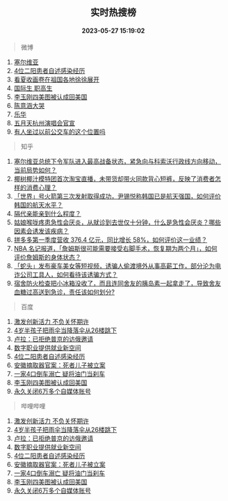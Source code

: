 <div align="center"><h2>实时热搜榜</h2><h4>2023-05-27 15:19:02</h4></div>

> 微博  

1. [塞尔维亚](https://s.weibo.com/weibo?q=%23%E5%A1%9E%E5%B0%94%E7%BB%B4%E4%BA%9A%23&t=31&band_rank=1&Refer=top)<br />
2. [4位二阳患者自述感染经历](https://s.weibo.com/weibo?q=%234%E4%BD%8D%E4%BA%8C%E9%98%B3%E6%82%A3%E8%80%85%E8%87%AA%E8%BF%B0%E6%84%9F%E6%9F%93%E7%BB%8F%E5%8E%86%23&t=31&band_rank=2&Refer=top)<br />
3. [看夏收画卷在祖国各地徐徐展开](https://s.weibo.com/weibo?q=%23%E7%9C%8B%E5%A4%8F%E6%94%B6%E7%94%BB%E5%8D%B7%E5%9C%A8%E7%A5%96%E5%9B%BD%E5%90%84%E5%9C%B0%E5%BE%90%E5%BE%90%E5%B1%95%E5%BC%80%23&t=31&band_rank=3&Refer=top)<br />
4. [国际生 职高生](https://s.weibo.com/weibo?q=%E5%9B%BD%E9%99%85%E7%94%9F%20%E8%81%8C%E9%AB%98%E7%94%9F&t=31&band_rank=4&Refer=top)<br />
5. [李玉刚四美图被认成回美国](https://s.weibo.com/weibo?q=%23%E6%9D%8E%E7%8E%89%E5%88%9A%E5%9B%9B%E7%BE%8E%E5%9B%BE%E8%A2%AB%E8%AE%A4%E6%88%90%E5%9B%9E%E7%BE%8E%E5%9B%BD%23&t=31&band_rank=5&Refer=top)<br />
6. [陈意涵大哭](https://s.weibo.com/weibo?q=%E9%99%88%E6%84%8F%E6%B6%B5%E5%A4%A7%E5%93%AD&t=31&band_rank=6&Refer=top)<br />
7. [乐华](https://s.weibo.com/weibo?q=%E4%B9%90%E5%8D%8E&t=31&band_rank=7&Refer=top)<br />
8. [五月天杭州演唱会官宣](https://s.weibo.com/weibo?q=%23%E4%BA%94%E6%9C%88%E5%A4%A9%E6%9D%AD%E5%B7%9E%E6%BC%94%E5%94%B1%E4%BC%9A%E5%AE%98%E5%AE%A3%23&t=31&band_rank=8&Refer=top)<br />
9. [有人坐过以前公交车的这个位置吗](https://s.weibo.com/weibo?q=%E6%9C%89%E4%BA%BA%E5%9D%90%E8%BF%87%E4%BB%A5%E5%89%8D%E5%85%AC%E4%BA%A4%E8%BD%A6%E7%9A%84%E8%BF%99%E4%B8%AA%E4%BD%8D%E7%BD%AE%E5%90%97&t=31&band_rank=9&Refer=top)<br />

> 知乎  

1. [塞尔维亚总统下令军队进入最高战备状态，紧急向与科索沃行政线方向移动，当前局势如何？](https://www.zhihu.com/question/603207069)<br />
2. [椰树椰汁模特团首次淘宝直播，未带货却带火同款背心短裤，反映了消费者怎样的消费心理？](https://www.zhihu.com/question/603161031)<br />
3. [「世界」号火箭第三次发射取得成功，尹锡悦称韩国已是航天强国，如何评价韩国的航天水平？](https://www.zhihu.com/question/603113520)<br />
4. [隔代亲能亲到什么程度？](https://www.zhihu.com/question/350687673)<br />
5. [姑娘喉咙疼患急性会厌炎，从就诊到去世仅十分钟，什么是急性会厌炎？哪些因素会诱发该疾病？](https://www.zhihu.com/question/603275623)<br />
6. [拼多多第一季度营收 376.4 亿元，同比增长 58%，如何评价这一业绩？](https://www.zhihu.com/question/603166134)<br />
7. [NBA 名记报道，「詹姆斯很可能需要接受右脚手术，恢复期为两个月」，如何评价詹姆斯的身体状态？](https://www.zhihu.com/question/603115973)<br />
8. [「蛇头」发布豪车美女等短视频，诱骗人偷渡境外从事高薪工作，部分沦为电诈公司工具人，如何看待该诱骗方式？](https://www.zhihu.com/question/602547283)<br />
9. [宿舍防火检查把小冰箱没收了，而且连同舍友的胰岛素一起拿走了，导致舍友血糖过高送到急诊，责任该如何划分?](https://www.zhihu.com/question/596885895)<br />

> 百度  

1. [激发创新活力 不负关怀期许](https://www.baidu.com/s?wd=%E6%BF%80%E5%8F%91%E5%88%9B%E6%96%B0%E6%B4%BB%E5%8A%9B+%E4%B8%8D%E8%B4%9F%E5%85%B3%E6%80%80%E6%9C%9F%E8%AE%B8&sa=fyb_news&rsv_dl=fyb_news)<br />
2. [4岁半孩子把雨伞当降落伞从26楼跳下](https://www.baidu.com/s?wd=4%E5%B2%81%E5%8D%8A%E5%AD%A9%E5%AD%90%E6%8A%8A%E9%9B%A8%E4%BC%9E%E5%BD%93%E9%99%8D%E8%90%BD%E4%BC%9E%E4%BB%8E26%E6%A5%BC%E8%B7%B3%E4%B8%8B&sa=fyb_news&rsv_dl=fyb_news)<br />
3. [卢拉：已拒绝普京的访俄邀请](https://www.baidu.com/s?wd=%E5%8D%A2%E6%8B%89%EF%BC%9A%E5%B7%B2%E6%8B%92%E7%BB%9D%E6%99%AE%E4%BA%AC%E7%9A%84%E8%AE%BF%E4%BF%84%E9%82%80%E8%AF%B7&sa=fyb_news&rsv_dl=fyb_news)<br />
4. [数字职业提供就业新空间](https://www.baidu.com/s?wd=%E6%95%B0%E5%AD%97%E8%81%8C%E4%B8%9A%E6%8F%90%E4%BE%9B%E5%B0%B1%E4%B8%9A%E6%96%B0%E7%A9%BA%E9%97%B4&sa=fyb_news&rsv_dl=fyb_news)<br />
5. [4位二阳患者自述感染经历](https://www.baidu.com/s?wd=4%E4%BD%8D%E4%BA%8C%E9%98%B3%E6%82%A3%E8%80%85%E8%87%AA%E8%BF%B0%E6%84%9F%E6%9F%93%E7%BB%8F%E5%8E%86&sa=fyb_news&rsv_dl=fyb_news)<br />
6. [安徽摘取器官案：死者儿子被立案](https://www.baidu.com/s?wd=%E5%AE%89%E5%BE%BD%E6%91%98%E5%8F%96%E5%99%A8%E5%AE%98%E6%A1%88%EF%BC%9A%E6%AD%BB%E8%80%85%E5%84%BF%E5%AD%90%E8%A2%AB%E7%AB%8B%E6%A1%88&sa=fyb_news&rsv_dl=fyb_news)<br />
7. [一家4口倒车溺亡 疑将油门当刹车](https://www.baidu.com/s?wd=%E4%B8%80%E5%AE%B64%E5%8F%A3%E5%80%92%E8%BD%A6%E6%BA%BA%E4%BA%A1+%E7%96%91%E5%B0%86%E6%B2%B9%E9%97%A8%E5%BD%93%E5%88%B9%E8%BD%A6&sa=fyb_news&rsv_dl=fyb_news)<br />
8. [李玉刚四美图被认成回美国](https://www.baidu.com/s?wd=%E6%9D%8E%E7%8E%89%E5%88%9A%E5%9B%9B%E7%BE%8E%E5%9B%BE%E8%A2%AB%E8%AE%A4%E6%88%90%E5%9B%9E%E7%BE%8E%E5%9B%BD&sa=fyb_news&rsv_dl=fyb_news)<br />
9. [永久关闭6万多个自媒体账号](https://www.baidu.com/s?wd=%E6%B0%B8%E4%B9%85%E5%85%B3%E9%97%AD6%E4%B8%87%E5%A4%9A%E4%B8%AA%E8%87%AA%E5%AA%92%E4%BD%93%E8%B4%A6%E5%8F%B7&sa=fyb_news&rsv_dl=fyb_news)<br />

> 哔哩哔哩  

1. [激发创新活力 不负关怀期许](https://www.baidu.com/s?wd=%E6%BF%80%E5%8F%91%E5%88%9B%E6%96%B0%E6%B4%BB%E5%8A%9B+%E4%B8%8D%E8%B4%9F%E5%85%B3%E6%80%80%E6%9C%9F%E8%AE%B8&sa=fyb_news&rsv_dl=fyb_news)<br />
2. [4岁半孩子把雨伞当降落伞从26楼跳下](https://www.baidu.com/s?wd=4%E5%B2%81%E5%8D%8A%E5%AD%A9%E5%AD%90%E6%8A%8A%E9%9B%A8%E4%BC%9E%E5%BD%93%E9%99%8D%E8%90%BD%E4%BC%9E%E4%BB%8E26%E6%A5%BC%E8%B7%B3%E4%B8%8B&sa=fyb_news&rsv_dl=fyb_news)<br />
3. [卢拉：已拒绝普京的访俄邀请](https://www.baidu.com/s?wd=%E5%8D%A2%E6%8B%89%EF%BC%9A%E5%B7%B2%E6%8B%92%E7%BB%9D%E6%99%AE%E4%BA%AC%E7%9A%84%E8%AE%BF%E4%BF%84%E9%82%80%E8%AF%B7&sa=fyb_news&rsv_dl=fyb_news)<br />
4. [数字职业提供就业新空间](https://www.baidu.com/s?wd=%E6%95%B0%E5%AD%97%E8%81%8C%E4%B8%9A%E6%8F%90%E4%BE%9B%E5%B0%B1%E4%B8%9A%E6%96%B0%E7%A9%BA%E9%97%B4&sa=fyb_news&rsv_dl=fyb_news)<br />
5. [4位二阳患者自述感染经历](https://www.baidu.com/s?wd=4%E4%BD%8D%E4%BA%8C%E9%98%B3%E6%82%A3%E8%80%85%E8%87%AA%E8%BF%B0%E6%84%9F%E6%9F%93%E7%BB%8F%E5%8E%86&sa=fyb_news&rsv_dl=fyb_news)<br />
6. [安徽摘取器官案：死者儿子被立案](https://www.baidu.com/s?wd=%E5%AE%89%E5%BE%BD%E6%91%98%E5%8F%96%E5%99%A8%E5%AE%98%E6%A1%88%EF%BC%9A%E6%AD%BB%E8%80%85%E5%84%BF%E5%AD%90%E8%A2%AB%E7%AB%8B%E6%A1%88&sa=fyb_news&rsv_dl=fyb_news)<br />
7. [一家4口倒车溺亡 疑将油门当刹车](https://www.baidu.com/s?wd=%E4%B8%80%E5%AE%B64%E5%8F%A3%E5%80%92%E8%BD%A6%E6%BA%BA%E4%BA%A1+%E7%96%91%E5%B0%86%E6%B2%B9%E9%97%A8%E5%BD%93%E5%88%B9%E8%BD%A6&sa=fyb_news&rsv_dl=fyb_news)<br />
8. [李玉刚四美图被认成回美国](https://www.baidu.com/s?wd=%E6%9D%8E%E7%8E%89%E5%88%9A%E5%9B%9B%E7%BE%8E%E5%9B%BE%E8%A2%AB%E8%AE%A4%E6%88%90%E5%9B%9E%E7%BE%8E%E5%9B%BD&sa=fyb_news&rsv_dl=fyb_news)<br />
9. [永久关闭6万多个自媒体账号](https://www.baidu.com/s?wd=%E6%B0%B8%E4%B9%85%E5%85%B3%E9%97%AD6%E4%B8%87%E5%A4%9A%E4%B8%AA%E8%87%AA%E5%AA%92%E4%BD%93%E8%B4%A6%E5%8F%B7&sa=fyb_news&rsv_dl=fyb_news)<br />
